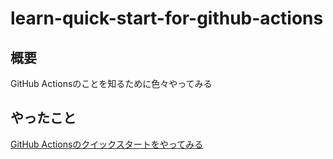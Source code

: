 # learn-quick-start-for-github-actions

## 概要

GitHub Actionsのことを知るために色々やってみる

## やったこと

[GitHub Actionsのクイックスタートをやってみる](/quick-start/README.md)
